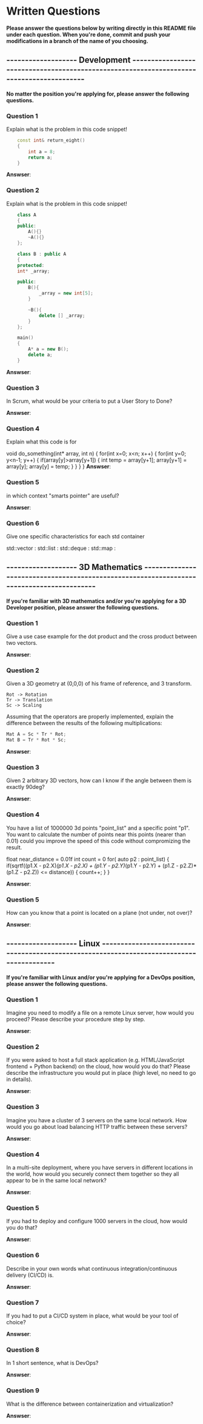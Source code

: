 # Written Questions
**Please answer the questions below by writing directly in this README file under each question. When you're done, commit and push your modifications in a branch of the name of you choosing.**


## ------------------- Development -----------------------------------------------------------------------------------------
**No matter the position you're applying for, please answer the following questions.**


### Question 1
Explain what is the problem in this code snippet!
```cpp
    const int& return_eight()
    {
        int a = 8;
        return a;
    }
```

**Answser**:


### Question 2
Explain what is the problem in this code snippet!
```cpp
    class A
    {
    public:
        A(){}
        ~A(){}
    };

    class B : public A
    {
    protected:
    int* _array;

    public:
        B(){
            _array = new int[5];
        }

        ~B(){
            delete [] _array;
        }
    };

    main()
    {
        A* a = new B();
        delete a;
    }
```

**Answser**:


### Question 3
In Scrum, what would be your criteria to put a User Story to Done?

**Answser**:

### Question 4
Explain what this code is for

void do_something(int* array, int n)
{
	for(int x=0; x<n; x++)
	{
	   for(int y=0; y<n-1; y++)
	   {
		   if(array[y]>array[y+1])
		   {
			   int temp = array[y+1];
			   array[y+1] = array[y];
			   array[y] = temp;
		   }
	   }
	}
}
**Answser**:


### Question 5
in which context "smarts pointer" are useful?

**Answser**:


### Question 6
Give one specific characteristics for each std container

std::vector :
std::list   :
std::deque  :
std::map    :


## ------------------- 3D Mathematics -----------------------------------------------------------------------------------------
**If you're familiar with 3D mathematics and/or you're applying for a 3D Developer position, please answer the following questions.**


### Question 1
Give a use case example for the dot product and the cross product between two vectors.

**Answser**:

 
### Question 2
Given a 3D geometry at (0,0,0) of his frame of reference, and 3 transform.
```
Rot -> Rotation
Tr -> Translation
Sc -> Scaling
```
Assuming that the operators are properly implemented, explain the difference between the results of the following multiplications:

```cpp
Mat A = Sc * Tr * Rot;
Mat B = Tr * Rot * Sc;
```

**Answser**:


### Question 3
Given 2 arbitrary 3D vectors, how can I know if the angle between them is exactly 90deg?

**Answser**:


### Question 4
You have a list of 1000000 3d points "point_list" and a specific point "p1". You want to calculate the number of points near this points (nearer than 0.01)
could you improve the speed of this code without compromizing the result.

float near_distance = 0.01f
int count = 0
for( auto p2 : point_list)
{
	if(sqrtf((p1.X - p2.X)*(p1.X - p2.X) + (p1.Y - p2.Y)*(p1.Y - p2.Y) + (p1.Z - p2.Z)*(p1.Z - p2.Z)) <= distance))
	{
		count++;
	}
}

**Answser**:


### Question 5
How can you know that a point is located on a plane (not under, not over)?

**Answser**:





## ------------------- Linux -----------------------------------------------------------------------------------------
**If you're familiar with Linux and/or you're applying for a DevOps position, please answer the following questions.**


### Question 1
Imagine you need to modify a file on a remote Linux server, how would you proceed? Please describe your procedure step by step.

**Answser**:


### Question 2
If you were asked to host a full stack application (e.g. HTML/JavaScript frontend + Python backend) on the cloud, how would you do that? Please describe the infrastructure you would put in place (high level, no need to go in details).

**Answser**:


### Question 3
Imagine you have a cluster of 3 servers on the same local network. How would you go about load balancing HTTP traffic between these servers?

**Answser**:


### Question 4
In a multi-site deployment, where you have servers in different locations in the world, how would you securely connect them together so they all appear to be in the same local network?

**Answser**:


### Question 5
If you had to deploy and configure 1000 servers in the cloud, how would you do that?

**Answser**:


### Question 6
Describe in your own words what continuous integration/continuous delivery (CI/CD) is.

**Answser**:


### Question 7
If you had to put a CI/CD system in place, what would be your tool of choice?

**Answser**:


### Question 8
In 1 short sentence, what is DevOps?

**Answser**:


### Question 9
What is the difference between containerization and virtualization?

**Answser**:

